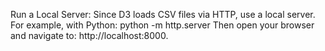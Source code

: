 Run a Local Server:
Since D3 loads CSV files via HTTP, use a local server. For example, with Python:
    python -m http.server
Then open your browser and navigate to: http://localhost:8000.
